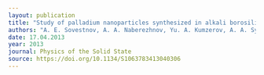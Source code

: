 ```yaml
---
layout: publication
title: "Study of palladium nanoparticles synthesized in alkali borosilicate glass pores by the X-ray line shift method."
authors: "A. E. Sovestnov, A. A. Naberezhnov, Yu. A. Kumzerov, A. A. Sysoeva, V. A. Ganzha, A. I. Egorov, N. M. Okuneva, V. I. Fedorov & E. V. Fomin"
date: 17.04.2013
year: 2013
journal: Physics of the Solid State
source: https://doi.org/10.1134/S1063783413040306
---
```

